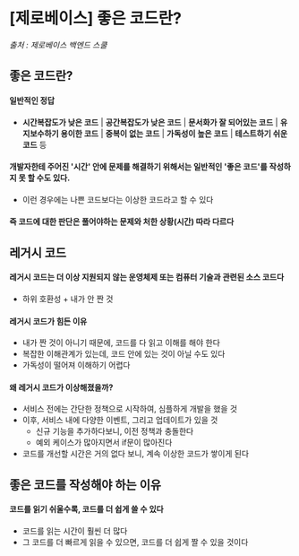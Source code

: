 # [제로베이스] 좋은 코드란?

*출처 : 제로베이스 백엔드 스쿨*





## 좋은 코드란?



#### 일반적인 정답

- **시간복잡도가 낮은 코드** | **공간복잡도가 낮은 코드** | **문서화가 잘 되어있는 코드** | **유지보수하기 용이한 코드** | **중복이 없는 코드** | **가독성이 높은 코드** | **테스트하기 쉬운 코드** 등



#### 개발자한테 주어진 '시간' 안에 문제를 해결하기 위해서는 일반적인 '좋은 코드'를 작성하지 못 할 수도 있다. 

- 이런 경우에는 나쁜 코드보다는 이상한 코드라고 할 수 있다



#### 즉 코드에 대한 판단은 풀어야하는 문제와 처한 상황(시간) 따라 다르다





## 레거시 코드



#### 레거시 코드는 더 이상 지원되지 않는 운영체제 또는 컴퓨터 기술과 관련된 소스 코드다

- 하위 호환성 + 내가 안 짠 것



#### 레거시 코드가 힘든 이유

- 내가 짠 것이 아니기 때문에, 코드를 다 읽고 이해를 해야 한다
- 복잡한 이해관계가 있는데, 코드 안에 있는 것이 아닐 수도 있다
- 가독성이 떨어져 이해하기 어렵다



#### 왜 레거시 코드가 이상해졌을까?

- 서비스 전에는 간단한 정책으로 시작하여, 심플하게 개발을 했을 것
- 이후, 서비스 내에 다양한 이벤트, 그리고 업데이트가 있을 것
  - 신규 기능을 추가하다보니, 이전 정책과 충돌한다
  - 예외 케이스가 많아지면서 if문이 많아진다
- 코드를 개선할 시간은 거의 없다 보니, 계속 이상한 코드가 쌓이게 된다





## 좋은 코드를 작성해야 하는 이유



#### 코드를 읽기 쉬울수록, 코드를 더 쉽게 쓸 수 있다

- 코드를 읽는 시간이 훨씬 더 많다
- 그 코드를 더 빠르게 읽을 수 있으면, 코드를 더 쉽게 짤 수 있을 것이다




